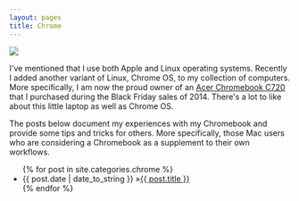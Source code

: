 ```yaml
---
layout: pages
title: Chrome
---
```


<img class="category" src="http://www.stevencombs.com/images/design/chrome.svg" />

I've mentioned that I use both Apple and Linux operating systems. Recently I added another variant of Linux, Chrome OS, to my collection of computers. More specifically, I am now the proud owner of an [Acer Chromebook C720](http://www.amazon.com/gp/product/B00FNPD1VW/ref=as_li_ss_tl?ie=UTF8&camp=1789&creative=390957&creativeASIN=B00FNPD1VW&linkCode=as2&tag=bricinmypockb-20) that I purchased during the Black Friday sales of 2014. There's a lot to like about this little laptop as well as Chrome OS.

The posts below document my experiences with my Chromebook and provide some tips and tricks for others. More specifically, those Mac users who are considering a Chromebook as a supplement to their own workflows.

<ul id="blog-posts" class="posts">
{% for post in site.categories.chrome %}
    <li><span>{{ post.date | date_to_string }} &raquo;</span><a href="{{ post.url }}">{{ post.title }}</a></li>
{% endfor %}
</ul>
